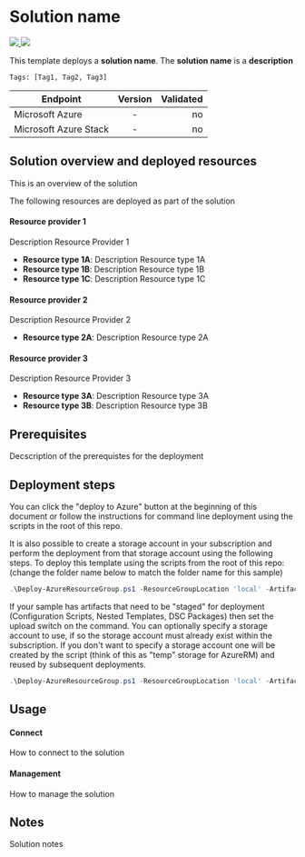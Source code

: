 # Solution name

<a href="https://portal.azure.com/#create/Microsoft.Template/uri/https%3A%2F%2Fraw.githubusercontent.com%2FAzure%2Fazure-quickstart-templates%2Fmaster%2F100-STARTER-TEMPLATE-with-VALIDATION%2Fazuredeploy.json" target="_blank">
<img src="http://azuredeploy.net/deploybutton.png"/>
</a>
<a href="http://armviz.io/#/?load=https%3A%2F%2Fraw.githubusercontent.com%2FAzure%2Fazure-quickstart-templates%2Fmaster%2F100-STARTER-TEMPLATE-with-VALIDATION%2Fazuredeploy.json" target="_blank">
<img src="http://armviz.io/visualizebutton.png"/>
</a>

This template deploys a **solution name**. The **solution name** is a **description**

`Tags: [Tag1, Tag2, Tag3]`

| Endpoint        | Version           | Validated  |
| ------------- |:-------------:| -----:|
| Microsoft Azure      | - | no |
| Microsoft Azure Stack      | - |  no |

## Solution overview and deployed resources

This is an overview of the solution

The following resources are deployed as part of the solution

#### Resource provider 1

Description Resource Provider 1

+ **Resource type 1A**: Description Resource type 1A
+ **Resource type 1B**: Description Resource type 1B
+ **Resource type 1C**: Description Resource type 1C

#### Resource provider 2

Description Resource Provider 2

+ **Resource type 2A**: Description Resource type 2A

#### Resource provider 3

Description Resource Provider 3

+ **Resource type 3A**: Description Resource type 3A
+ **Resource type 3B**: Description Resource type 3B

## Prerequisites

Decscription of the prerequistes for the deployment

## Deployment steps

You can click the "deploy to Azure" button at the beginning of this document or follow the instructions for command line deployment using the scripts in the root of this repo.

It is also possible to create a storage account in your subscription and perform the deployment from that storage account using the following steps.
To deploy this template using the scripts from the root of this repo: (change the folder name below to match the folder name for this sample)

```PowerShell
.\Deploy-AzureResourceGroup.ps1 -ResourceGroupLocation 'local' -ArtifactsStagingDirectory '[foldername]'
```

If your sample has artifacts that need to be "staged" for deployment (Configuration Scripts, Nested Templates, DSC Packages) then set the upload switch on the command.
You can optionally specify a storage account to use, if so the storage account must already exist within the subscription.  If you don't want to specify a storage account
one will be created by the script (think of this as "temp" storage for AzureRM) and reused by subsequent deployments.

```PowerShell
.\Deploy-AzureResourceGroup.ps1 -ResourceGroupLocation 'local' -ArtifactsStagingDirectory '100-STARTER-TEMPLATE-with-VALIDATION' -UploadArtifacts 
```

## Usage

#### Connect

How to connect to the solution

#### Management

How to manage the solution

## Notes

Solution notes